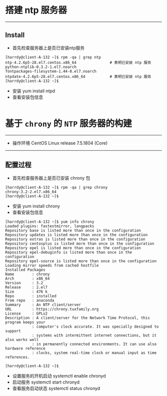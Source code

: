 # 搭建 ntp 服务器

***
## Install
* 首先检查服务器上是否已安装ntp服务
```
[harrdy@client-A-132 ~]$ rpm -qa | grep ntp
ntp-4.2.6p5-28.el7.centos.x86_64               # 表明已安装 ntp 服务
python-ntplib-0.3.2-1.el7.noarch
fontpackages-filesystem-1.44-8.el7.noarch
ntpdate-4.2.6p5-28.el7.centos.x86_64           # 表明已安装 ntp 服务
[harrdy@client-A-132 ~]$ 
```
* 安装  yum install ntpd
* 查看安装包信息
```
```

# 基于 `chrony` 的 `NTP` 服务器的构建
***
* 操作环境 CentOS Linux release 7.5.1804 (Core) 

***
## 配置过程
* 首先检查服务器上是否已安装 chrony 包
```
[harrdy@client-A-132 ~]$ rpm -qa | grep chrony
chrony-3.2-2.el7.x86_64
[harrdy@client-A-132 ~]$ 
```
* 安装   yum install chrony
* 查看安装包信息
```
[harrdy@client-A-132 ~]$ yum info chrony
Loaded plugins: fastestmirror, langpacks
Repository base is listed more than once in the configuration
Repository updates is listed more than once in the configuration
Repository extras is listed more than once in the configuration
Repository centosplus is listed more than once in the configuration
Repository epel is listed more than once in the configuration
Repository epel-debuginfo is listed more than once in the configuration
Repository epel-source is listed more than once in the configuration
Loading mirror speeds from cached hostfile
Installed Packages
Name        : chrony
Arch        : x86_64
Version     : 3.2
Release     : 2.el7
Size        : 476 k
Repo        : installed
From repo   : anaconda
Summary     : An NTP client/server
URL         : https://chrony.tuxfamily.org
License     : GPLv2
Description : A client/server for the Network Time Protocol, this program keeps your
            : computer's clock accurate. It was specially designed to support
            : systems with intermittent internet connections, but it also works well
            : in permanently connected environments. It can use also hardware reference
            : clocks, system real-time clock or manual input as time references.

[harrdy@client-A-132 ~]$ 
```
* 设置服务的开机启动     systemctl enable chronyd
* 启动服务              systemctl start chronyd
* 查看服务启动状态      systemctl status chronyd
